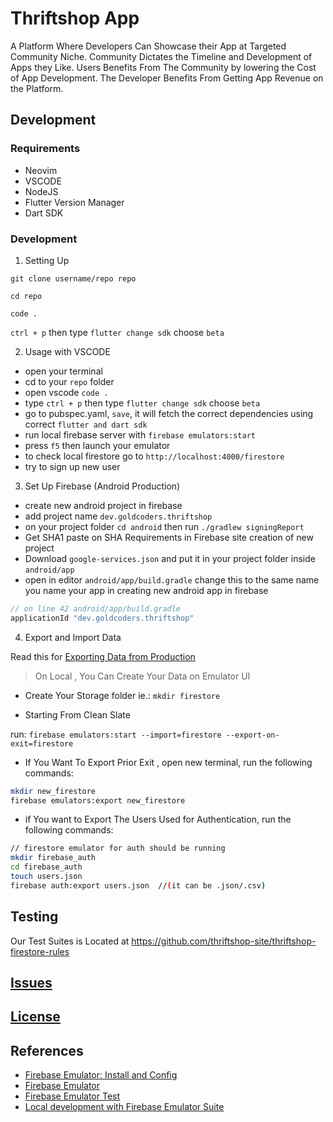 # Thriftshop App

A Platform Where Developers Can Showcase their App at Targeted Community Niche.
Community Dictates the Timeline and Development of Apps they Like.
Users Benefits From The Community by lowering the Cost of App Development.
The Developer Benefits From Getting App Revenue on the Platform.

## Development

### Requirements
- Neovim
- VSCODE
- NodeJS
- Flutter Version Manager
- Dart SDK

### Development
1. Setting Up 

`git clone username/repo repo`

`cd repo`

`code .`

`ctrl + p` then type `flutter change sdk` choose `beta`

2. Usage with VSCODE

- open your terminal
- cd to your `repo` folder
- open vscode  `code .`
- type `ctrl + p` then type `flutter change sdk` choose `beta`
- go to pubspec.yaml, `save`, it will fetch the correct dependencies using correct `flutter and dart sdk`
- run local firebase server with `firebase emulators:start`
- press `f5` then launch your emulator 
- to check local firestore go to `http://localhost:4000/firestore`
- try to sign up new user


3. Set Up Firebase (Android Production)

- create new android project in firebase
- add project name `dev.goldcoders.thriftshop`
- on your project folder `cd android` then run `./gradlew signingReport`
- Get SHA1 paste on SHA Requirements in Firebase site creation of new project
- Download `google-services.json` and put it in your project folder inside `android/app`
- open in editor `android/app/build.gradle` change this to the same name you name your app in creating new android app in firebase

```dart
// on line 42 android/app/build.gradle
applicationId "dev.goldcoders.thriftshop"
```

4. Export and Import Data

Read this for [Exporting Data from Production](https://cloud.google.com/sdk/gcloud/reference/beta/firestore/export) 

> On Local , You Can Create Your Data on Emulator UI

- Create Your Storage folder ie.: `mkdir firestore`

- Starting From Clean Slate

run: `firebase emulators:start --import=firestore --export-on-exit=firestore`

- If You Want To Export Prior Exit , open new terminal, run the following commands:

```sh
mkdir new_firestore
firebase emulators:export new_firestore
```

- if You want to Export The Users Used for Authentication, run the following commands:

```sh
// firestore emulator for auth should be running
mkdir firebase_auth
cd firebase_auth
touch users.json
firebase auth:export users.json  //(it can be .json/.csv)
```

## Testing 

Our Test Suites is Located at https://github.com/thriftshop-site/thriftshop-firestore-rules

## [Issues](https://github.com/thriftshop-site/thriftshop/issues)

## [License](https://github.com/thriftshop-site/thriftshop/blob/main/LICENSE)

## References
- [Firebase Emulator: Install and Config](https://firebase.google.com/docs/emulator-suite/install_and_configure#startup)
- [Firebase Emulator](https://codelabs.developers.google.com/firebase-emulator#0)
- [Firebase Emulator Test](https://developers.google.com/codelabs/firebase-emulator-test-rules#0)
- [Local development with Firebase Emulator Suite](https://www.youtube.com/watch?v=yAFQVjxNWE8)